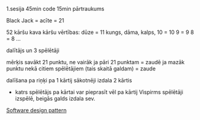 1.sesija
45min code
15min pārtraukums


Black Jack = acīte = 21

52 kāršu kava
kāršu vērtības:
dūze = 11
kungs, dāma, kalps, 10 = 10
9 = 9
8 = 8
...

dalītājs un 3 spēlētāji

mērķis savākt 21 punktu, ne vairāk
ja pāri 21 punktam = zaudē
ja mazāk punktu nekā citiem spēlētājiem (tais skaitā galdam) = zaude

dalīšana pa riņķi pa 1 kārtij
sākotnēji izdala 2 kārtis
- katrs spēlētājs pa kārtai var pieprasīt vēl pa kārtij
Vispirms spēlētāji izspēlē, beigās galds izdala sev.


[Software design pattern](http://en.wikipedia.org/wiki/Software_design_pattern)